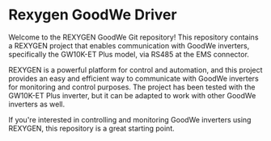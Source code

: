 # Rexygen GoodWe Driver

Welcome to the REXYGEN GoodWe Git repository! This repository contains a REXYGEN project that enables communication with GoodWe inverters, specifically the GW10K-ET Plus model, via RS485 at the EMS connector.

REXYGEN is a powerful platform for control and automation, and this project provides an easy and efficient way to communicate with GoodWe inverters for monitoring and control purposes. The project has been tested with the GW10K-ET Plus inverter, but it can be adapted to work with other GoodWe inverters as well.

If you're interested in controlling and monitoring GoodWe inverters using REXYGEN, this repository is a great starting point.
